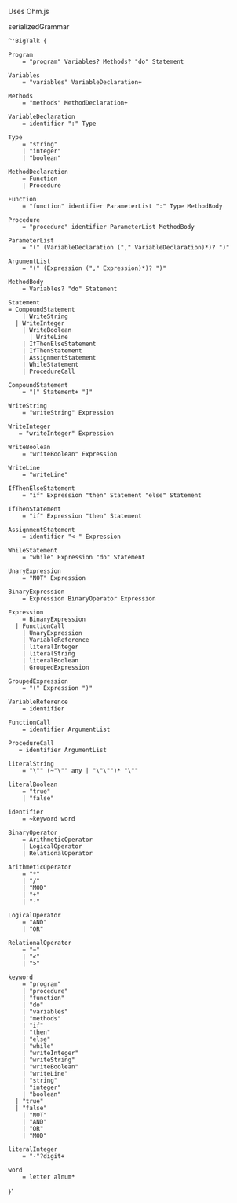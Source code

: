 Uses Ohm.js

serializedGrammar

	^'BigTalk {

    Program
    	= "program" Variables? Methods? "do" Statement
    
    Variables
        = "variables" VariableDeclaration+
        
    Methods
    	= "methods" MethodDeclaration+

	VariableDeclaration
        = identifier ":" Type
   
    Type
        = "string"
        | "integer"
        | "boolean"
      
    MethodDeclaration
    	= Function
        | Procedure
        
    Function
    	= "function" identifier ParameterList ":" Type MethodBody
        
    Procedure
    	= "procedure" identifier ParameterList MethodBody
        
    ParameterList
    	= "(" (VariableDeclaration ("," VariableDeclaration)*)? ")"
        
    ArgumentList
    	= "(" (Expression ("," Expression)*)? ")"
        
    MethodBody
    	= Variables? "do" Statement
        
    Statement
   	= CompoundStatement
        | WriteString
	  | WriteInteger
        | WriteBoolean
     	  | WriteLine
        | IfThenElseStatement
        | IfThenStatement
        | AssignmentStatement
        | WhileStatement
        | ProcedureCall
        
    CompoundStatement
    	= "[" Statement+ "]"
        
    WriteString
    	= "writeString" Expression
	
    WriteInteger
       = "writeInteger" Expression

    WriteBoolean
        = "writeBoolean" Expression
        
    WriteLine
    	= "writeLine"
        
    IfThenElseStatement
    	= "if" Expression "then" Statement "else" Statement
        
    IfThenStatement
        = "if" Expression "then" Statement
        
    AssignmentStatement
    	= identifier "<-" Expression
        
    WhileStatement
    	= "while" Expression "do" Statement
 
    UnaryExpression
    	= "NOT" Expression
        
    BinaryExpression
    	= Expression BinaryOperator Expression
    
    Expression
    	= BinaryExpression
	  | FunctionCall
        | UnaryExpression
        | VariableReference
        | literalInteger
        | literalString
        | literalBoolean
        | GroupedExpression
     
    GroupedExpression
    	= "(" Expression ")"
        
	VariableReference
    	= identifier
        
    FunctionCall
    	= identifier ArgumentList
       
    ProcedureCall
       = identifier ArgumentList
       
    literalString
        = "\"" (~"\"" any | "\"\"")* "\""
        
    literalBoolean
    	= "true"
        | "false"
    
    identifier
    	= ~keyword word
        
    BinaryOperator
    	= ArithmeticOperator
        | LogicalOperator
        | RelationalOperator
        
    ArithmeticOperator
       	= "*"
        | "/"
        | "MOD"
        | "+"
        | "-"
        
    LogicalOperator
    	= "AND"
        | "OR"
        
    RelationalOperator
    	= "="
        | "<"
        | ">"
        
    keyword
        = "program"
        | "procedure"
        | "function"
        | "do"
        | "variables"
        | "methods"
        | "if"
        | "then"
        | "else"
        | "while"
        | "writeInteger"
        | "writeString"
        | "writeBoolean"
        | "writeLine"
        | "string"
        | "integer"
        | "boolean"
	  | "true"
	  | "false"
        | "NOT"
        | "AND"
        | "OR"
        | "MOD"
        
    literalInteger
    	= "-"?digit+
        
    word
    	= letter alnum*

}'